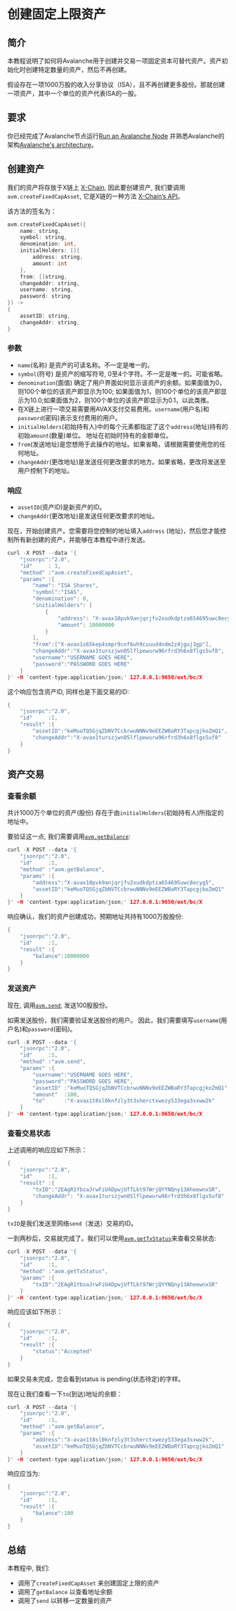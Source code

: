 # 创建固定上限资产

## 简介

本教程说明了如何将Avalanche用于创建并交易一项固定资本可替代资产。资产初始化时创建特定数量的资产，然后不再创建。

假设存在一项1000万股的收入分享协议（ISA），且不再创建更多股份。那就创建一项资产，其中一个单位的资产代表ISA的一股。

## 要求

你已经完成了Avalanche节点运行[Run an Avalanche Node](../../get-started.md) 并熟悉Avalanche的架构[Avalanche's architecture](../../../learn/platform-overview/)。

## 创建资产

我们的资产将存放于X链上 [X-Chain](../../../learn/platform-overview/#exchange-chain-x-chain), 因此要创建资产, 我们要调用`avm.createFixedCapAsset`, 它是X链的一种方法 [X-Chain’s API](../../avalanchego-apis/exchange-chain-x-chain-api.md)。

该方法的签名为：

```cpp
avm.createFixedCapAsset({
    name: string,
    symbol: string,
    denomination: int,  
    initialHolders: []{
        address: string,
        amount: int
    },
    from: []string,
    changeAddr: string,
    username: string,  
    password: string
}) ->
{
    assetID: string,
    changeAddr: string,
}
```

### 参数

* `name`(名称) 是资产的可读名称。不一定是唯一的。                                                
* `symbol`(符号) 是资产的缩写符号, 0至4个字符。不一定是唯一的。可能省略。
* `denomination`(面值) 确定了用户界面如何显示该资产的余额。如果面值为0，则100个单位的该资产即显示为100; 如果面值为1，则100个单位的该资产即显示为10.0;如果面值为2，则100个单位的该资产即显示为0.1，以此类推。
* 在X链上进行一项交易需要用AVAX支付交易费用。`username`(用户名)和`password`(密码)表示支付费用的用户。
* `initialHolders`(初始持有人)中的每个元素都指定了这个`address`(地址)持有的初始`amount`(数量)单位。 地址在初始时持有的金额单位。
* `from`(发送地址)是您想用于此操作的地址。如果省略，请根据需要使用您的任何地址。
* `changeAddr`(更改地址)是发送任何更改要求的地方。如果省略，更改将发送至用户控制下的地址。

### 响应

* `assetID`(资产ID)是新资产的ID。
* `changeAddr`(更改地址)是发送任何更改要求的地址。 

现在，开始创建资产。您需要将您控制的地址填入`address` (地址)，然后您才能控制所有新创建的资产，并能够在本教程中进行发送。

```cpp
curl -X POST --data '{
    "jsonrpc":"2.0",
    "id"     : 1,
    "method" :"avm.createFixedCapAsset",
    "params" :{
        "name": "ISA Shares",
        "symbol":"ISAS",
        "denomination": 0,
        "initialHolders": [
            {
                "address": "X-avax10pvk9anjqrjfv2xudkdptza654695uwc8ecyg5",
                "amount": 10000000
            }
        ],
        "from":["X-avax1s65kep4smpr9cnf6uh9cuuud4ndm2z4jguj3gp"],
        "changeAddr":"X-avax1turszjwn05lflpewurw96rfrd3h6x8flgs5uf8",
        "username":"USERNAME GOES HERE",
        "password":"PASSWORD GOES HERE"
    }
}' -H 'content-type:application/json;' 127.0.0.1:9650/ext/bc/X
```

这个响应包含资产ID, 同样也是下面交易的ID:

```cpp
{
    "jsonrpc":"2.0",
    "id"     :1,
    "result" :{
        "assetID":"keMuoTQSGjqZbNVTCcbrwuNNNv9eEEZWBaRY3TapcgjkoZmQ1",
        "changeAddr":"X-avax1turszjwn05lflpewurw96rfrd3h6x8flgs5uf8"
    }
}
```

## 资产交易

### 查看余额

共计1000万个单位的资产\(股份\) 存在于由`initialHolders`(初始持有人)所指定的地址中。

要验证这一点, 我们需要调用[`avm.getBalance`](../../avalanchego-apis/exchange-chain-x-chain-api.md#avm-getbalance):

```cpp
curl -X POST --data '{
    "jsonrpc":"2.0",
    "id"     :1,
    "method" :"avm.getBalance",
    "params" :{
        "address":"X-avax10pvk9anjqrjfv2xudkdptza654695uwc8ecyg5",
        "assetID":"keMuoTQSGjqZbNVTCcbrwuNNNv9eEEZWBaRY3TapcgjkoZmQ1"
    }
}' -H 'content-type:application/json;' 127.0.0.1:9650/ext/bc/X
```

响应确认，我们的资产创建成功，预期地址共持有1000万股股份:

```cpp
{
    "jsonrpc":"2.0",
    "id"     :1,
    "result" :{
        "balance":10000000
    }
}
```

### 发送资产

现在, 调用[`avm.send`](../../avalanchego-apis/exchange-chain-x-chain-api.md#avm-send), 发送100股股份。

如需发送股份，我们需要验证发送股份的用户。
因此，我们需要填写`username`(用户名)和`password`(密码)。

```cpp
curl -X POST --data '{
    "jsonrpc":"2.0",
    "id"     :1,
    "method" :"avm.send",
    "params" :{
        "username":"USERNAME GOES HERE",
        "password":"PASSWORD GOES HERE",
        "assetID" :"keMuoTQSGjqZbNVTCcbrwuNNNv9eEEZWBaRY3TapcgjkoZmQ1",
        "amount"  :100,
        "to"      :"X-avax1t8sl0knfzly3t3sherctxwezy533ega3sxww2k"
    }
}' -H 'content-type:application/json;' 127.0.0.1:9650/ext/bc/X
```

### 查看交易状态

上述调用的响应应如下所示：

```cpp
{
    "jsonrpc":"2.0",
    "id"     :1,
    "result" :{
        "txID":"2EAgR1YbsaJrwFiU4DpwjUfTLkt97WrjQYYNQny13AheewnxSR",
        "changeAddr": "X-avax1turszjwn05lflpewurw96rfrd3h6x8flgs5uf8"
    }
}
```

`txID`是我们发送至网络`send`（发送）交易的ID。

一到两秒后，交易就完成了。我们可以使用[`avm.getTxStatus`](../../avalanchego-apis/exchange-chain-x-chain-api.md#avm-gettxstatus)来查看交易状态:

```cpp
curl -X POST --data '{
    "jsonrpc":"2.0",
    "id"     :1,
    "method" :"avm.getTxStatus",
    "params" :{
        "txID":"2EAgR1YbsaJrwFiU4DpwjUfTLkt97WrjQYYNQny13AheewnxSR"
    }
}' -H 'content-type:application/json;' 127.0.0.1:9650/ext/bc/X
```

响应应该如下所示：

```cpp
{
    "jsonrpc":"2.0",
    "id"     :1,
    "result" :{
        "status":"Accepted"
    }
}
```

如果交易未完成，您会看到status is pending(状态待定)的字样。

现在让我们查看一下`to`(到达)地址的余额：

```cpp
curl -X POST --data '{
    "jsonrpc":"2.0",
    "id"     :1,
    "method" :"avm.getBalance",
    "params" :{
        "address":"X-avax1t8sl0knfzly3t3sherctxwezy533ega3sxww2k",
        "assetID":"keMuoTQSGjqZbNVTCcbrwuNNNv9eEEZWBaRY3TapcgjkoZmQ1"
    }
}' -H 'content-type:application/json;' 127.0.0.1:9650/ext/bc/X
```

响应应当为:

```cpp
{
    "jsonrpc":"2.0",
    "id"     :1,
    "result" :{
        "balance":100
    }
}
```

## 总结

本教程中, 我们:

* 调用了`createFixedCapAsset` 来创建固定上限的资产
* 调用了`getBalance` 以查看地址余额
* 调用了`send` 以转移一定数量的资产


<!--stackedit_data:
eyJoaXN0b3J5IjpbMTkyMzE2ODMwMiwxODAwOTA3NzAsMTI4OD
MxMTU4MCwtMTIyODA2NjM4NCwxODkwODM2NTcwLC0xODY2NTY5
MjA2LDE5NzE1OTM3MzgsLTEzNjY2MDk0OTksLTU2NjAyODAzNV
19
-->
